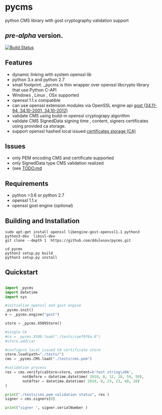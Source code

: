 # pycms
python CMS library with gost cryptography validation support
## *pre-alpha* version.

[![Build Status](https://travis-ci.com/ddulesov/pycms.svg?branch=master)](https://travis-ci.com/ddulesov/pycms) 

## Features
- dynamic linking with system openssl lib
- python 3.x and python 2.7
- small footprint. _pycms is thin wrapper over openssl libcrypto library that use Python C-API 
- Windows , Linux , OSx supported
- openssl 1.1.x compatible
- can use openssl extension modules via OpenSSL engine api [gost (34.11-94, 34.10-2001, 34.10-2012)](http://wiki.rosalab.ru/ru/index.php/OpenSSL_%D0%B8_%D0%93%D0%9E%D0%A1%D0%A2)
- validate CMS using build-in openssl cryptograpy algorithm 
- validate CMS SignedData signing time , content, signers certificates using  provided ca storage. 
- support openssl hashed local issued  [ certificates storage (CA)](https://www.openssl.org/docs/man1.1.0/man1/rehash.html)

## Issues
- only PEM encoding CMS and certificate supported 
- only SignedData  type CMS validation realized 
- (see [TODO.md](TODO.md)

## Requirements
- python >3.6  or python 2.7 
- openssl 1.1.x 
- openssl gost engine (optional)

## Building and Installation
```console
sudo apt-get install openssl libengine-gost-openssl1.1 python3 python3-dev  libssl-dev
git clone --depth 1  https://github.com/ddulesov/pycms.git

cd pycms
python3 setup.py build
python3 setup.py install
```
## Quickstart
```python

import _pycms
import datetime
import sys

#initialize openssl and gost engine
_pycms.init() 
e = _pycms.engine("gost")

store = _pycms.X509Store()

#single CA
#ca = _pycms.X509.load("./tests/caef9f6a.0")
#store.add(ca)

#configure local issued CA certificate store
store.load(path="./tests/")
cms = _pycms.CMS.load("./tests/cms.pem")

#validation process
res = cms.verify(caStore=store, content=b'test string\x0A', 
        notBefore = datetime.datetime( 2019, 8, 12, 10, 59, 50),
        notAfter = datetime.datetime( 2019, 8, 23, 23, 40, 10)
)

print("./tests/cms.pem validation status", res )
signer = cms.signers[0]

print("signer ", signer.serialNumber )
```
